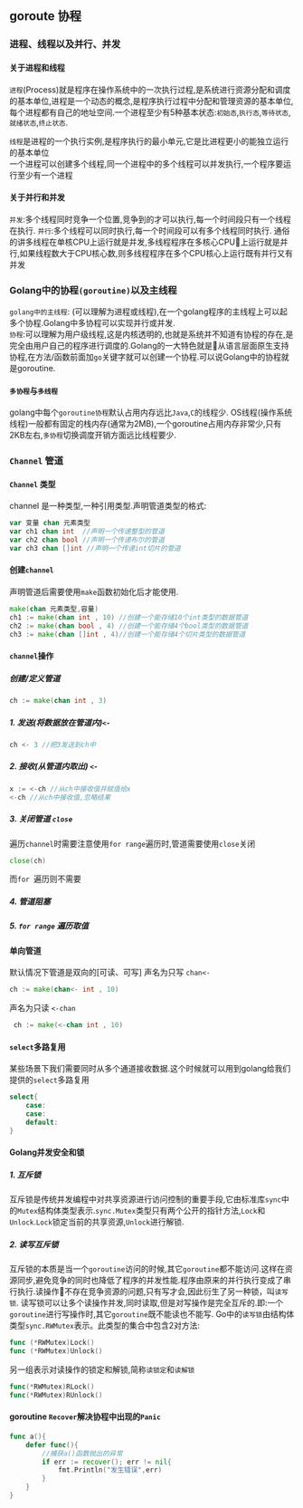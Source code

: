goroute 协程
------------


### 进程、线程以及并行、并发
#### 关于进程和线程
`进程`(Process)就是程序在操作系统中的一次执行过程,是系统进行资源分配和调度的基本单位,进程是一个动态的概念,是程序执行过程中分配和管理资源的基本单位,每个进程都有自己的地址空间.一个进程至少有5种基本状态:`初始态`,`执行态`,`等待状态`,`就绪状态`,`终止状态`.

`线程`是进程的一个执行实例,是程序执行的最小单元,它是比进程更小的能独立运行的基本单位  
一个进程可以创建多个线程,同一个进程中的多个线程可以并发执行,一个程序要运行至少有一个进程

#### 关于并行和并发
`并发`:多个线程同时竞争一个位置,竞争到的才可以执行,每一个时间段只有一个线程在执行.
`并行`:多个线程可以同时执行,每一个时间段可以有多个线程同时执行.
通俗的讲多线程在单核CPU上运行就是并发,多线程程序在多核心CPU上运行就是并行,如果线程数大于CPU核心数,则多线程程序在多个CPU核心上运行既有并行又有并发

### Golang中的协程`(goroutine)`以及主线程
`golang中的主线程`: (可以理解为进程或线程),在一个golang程序的主线程上可以起多个协程.Golang中多协程可以实现并行或并发.  
`协程`:可以理解为用户级线程,这是内核透明的,也就是系统并不知道有协程的存在,是完全由用户自己的程序进行调度的.Golang的一大特色就是从语言层面原生支持协程,在方法/函数前面加`go`关键字就可以创建一个协程.可以说Golang中的协程就是goroutine.

#### `多协程`与`多线程`
golang中每个`goroutine协程`默认占用内存远比`Java`,`C`的线程少.
OS线程(操作系统线程)一般都有固定的栈内存(通常为2MB),一个goroutine占用内存非常少,只有2KB左右,`多协程`切换调度开销方面远比线程要少.


### `Channel` 管道
#### `Channel` 类型
channel 是一种类型,一种引用类型.声明管道类型的格式:
```go
var 变量 chan 元素类型
var ch1 chan int  //声明一个传递整型的管道
var ch2 chan bool //声明一个传递布尔的管道
var ch3 chan []int //声明一个传递int切片的管道
```
#### 创建`channel`
声明管道后需要使用`make`函数初始化后才能使用.
```go
make(chan 元素类型,容量)
ch1 := make(chan int , 10) //创建一个能存储10个int类型的数据管道
ch2 := make(chan bool , 4) //创建一个能存储4个bool类型的数据管道
ch3 := make(chan []int , 4)//创建一个能存储4个切片类型的数据管道
```
#### `channel`操作
##### 创建/定义管道  
```go
ch := make(chan int , 3)
```
##### 1. 发送(将数据放在管道内)`<-`
```go
ch <- 3 //把3发送到ch中
```
##### 2. 接收(从管道内取出) `<-`
```go
x := <-ch //从ch中接收值并赋值给x
<-ch //从ch中接收值,忽略结果 
```
##### 3. 关闭管道 `close`
遍历`channel`时需要注意使用`for range`遍历时,管道需要使用`close`关闭
```go
close(ch)
```
而`for `遍历则不需要
##### 4. 管道阻塞 

##### 5. `for range` 遍历取值

#### 单向管道
默认情况下管道是双向的[可读、可写]
声名为只写 `chan<-`
```go
ch := make(chan<- int , 10)
```
声名为只读 `<-chan`
```go
 ch := make(<-chan int , 10)
```

#### `select`多路复用
某些场景下我们需要同时从多个通道接收数据.这个时候就可以用到golang给我们提供的`select`多路复用
```go
select{
    case: 
    case:
    default:
}
```

#### Golang并发安全和锁
##### 1. 互斥锁
互斥锁是传统并发编程中对共享资源进行访问控制的重要手段,它由标准库`sync`中的`Mutex`结构体类型表示.`sync.Mutex`类型只有两个公开的指针方法,`Lock`和`Unlock`.`Lock`锁定当前的共享资源,`Unlock`进行解锁.

##### 2. 读写互斥锁
互斥锁的本质是当一个`goroutine`访问的时候,其它`goroutine`都不能访问.这样在资源同步,避免竞争的同时也降低了程序的并发性能.程序由原来的并行执行变成了串行执行.读操作不存在竞争资源的问题,只有写才会,因此衍生了另一种锁，叫`读写锁`.
读写锁可以让多个读操作并发,同时读取,但是对写操作是完全互斥的.即:一个`goroutine`进行写操作时,其它`goroutine`既不能读也不能写.
Go中的`读写锁`由结构体类型`sync.RWMutex`表示。此类型的集合中包含2对方法:
```go
func (*RWMutex)Lock()
func (*RWMutex)Unlock()
```
另一组表示对读操作的锁定和解锁,简称`读锁定`和`读解锁`
```go
func(*RWMutex)RLock()
func(*RWMutex)RUnlock()
```

#### goroutine `Recover`解决协程中出现的`Panic`
```go
func a(){
    defer func(){
        //捕获a()函数抛出的异常
        if err := recover(); err != nil{
            fmt.Println("发生错误",err)
        }
    }
}
```

